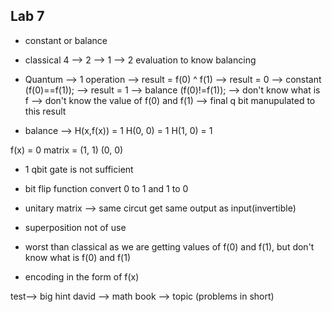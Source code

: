## Lab 7

- constant or balance
- classical 4 --> 2 --> 1
            --> 2 evaluation to know balancing
- Quantum --> 1 operation 
          --> result = f(0) ^ f(1)
          --> result = 0 --> constant (f(0)==f(1));
          --> result = 1 --> balance (f(0)!=f(1));
          --> don't know what is f
          --> don't know the value of f(0) and f(1)
          --> final q bit manupulated to this result

- balance -->  H(x,f(x)) = 1
               H(0, 0)   = 1
               H(1, 0)   = 1

f(x) = 0
matrix = (1, 1)
         (0, 0)
         
- 1 qbit gate is not sufficient
- bit flip function convert 0 to 1 and 1 to 0
- unitary matrix --> same circut get same output as input(invertible)

- superposition not of use 
- worst than classical as we are getting values of f(0) and f(1), 
  but don't know what is f(0) and f(1)
- encoding in the form of f(x)

test--> big hint
david --> math
book --> topic (problems in short)
